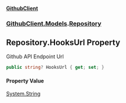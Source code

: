 #### [GithubClient](index 'index')
### [GithubClient.Models](GithubClient.Models 'GithubClient.Models').[Repository](GithubClient.Models.Repository 'GithubClient.Models.Repository')

## Repository.HooksUrl Property

Github API Endpoint Url

```csharp
public string? HooksUrl { get; set; }
```

#### Property Value
[System.String](https://docs.microsoft.com/en-us/dotnet/api/System.String 'System.String')